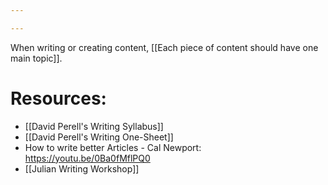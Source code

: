 ```yaml
---

---
```

When writing or creating content, [[Each piece of content should have one main topic]].




# Resources:
- [[David Perell's Writing Syllabus]]
- [[David Perell's Writing One-Sheet]]
- How to write better Articles - Cal Newport: https://youtu.be/0Ba0fMflPQ0
- [[Julian Writing Workshop]]